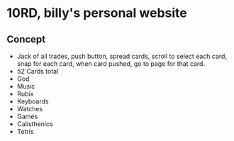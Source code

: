 # 10RD, billy's personal website

## Concept

- Jack of all trades, push button, spread cards, scroll to select each card,
snap for each card, when card pushed, go to page for that card.
- 52 Cards total
- God
- Music
- Rubix
- Keyboards
- Watches
- Games
- Calisthenics
- Tetris
